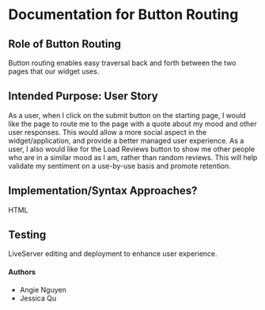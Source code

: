# Documentation for Button Routing

## Role of Button Routing

Button routing enables easy traversal back and forth between the two pages that our widget uses.

## Intended Purpose: User Story

As a user, when I click on the submit button on the starting page, I would like the page to route me to the page with a quote about my mood and other user responses. This would allow a more social aspect in the widget/application, and provide a better managed user experience.
As a user, I also would like for the Load Reviews button to show me other people who are in a similar mood as I am, rather than random reviews. This will help validate my sentiment on a use-by-use basis and promote retention.

## Implementation/Syntax Approaches?

HTML

## Testing

LiveServer editing and deployment to enhance user experience.

#### Authors

- Angie Nguyen
- Jessica Qu
